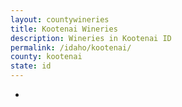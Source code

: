 ```yaml
---
layout: countywineries
title: Kootenai Wineries
description: Wineries in Kootenai ID
permalink: /idaho/kootenai/
county: kootenai
state: id
---
```

-
